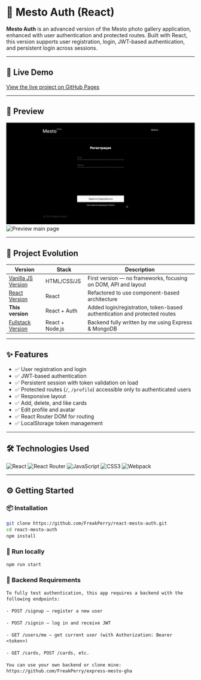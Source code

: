 # 🔐 Mesto Auth (React)

**Mesto Auth** is an advanced version of the Mesto photo gallery application, enhanced with user authentication and protected routes. Built with React, this version supports user registration, login, JWT-based authentication, and persistent login across sessions.

---

## 🚀 Live Demo

[View the live project on GitHub Pages](https://freakperry.github.io/react-mesto-auth)

---

## 🎥 Preview

![Preview login](./src/images/preview/Screen%20Recording%202025-05-30%20at%2015.28.15.mov.gif)
![Preview main page](./src/images/preview/Screen%20Recording%202025-05-30%20at%2000.08.11.mov.gif)

---

## 🧠 Project Evolution

| Version                                                      | Stack           | Description                                                               |
| ------------------------------------------------------------ | --------------- | ------------------------------------------------------------------------- |
| [Vanilla JS Version](https://github.com/FreakPerry/mesto)    | HTML/CSS/JS     | First version — no frameworks, focusing on DOM, API and layout            |
| [React Version](https://github.com/FreakPerry/mesto-react)   | React           | Refactored to use component-based architecture                            |
| **This version**                                             | React + Auth    | Added login/registration, token-based authentication and protected routes |
| [Fullstack Version](https://github.com/FreakPerry/mesto-api) | React + Node.js | Backend fully written by me using Express & MongoDB                       |

---

## ✨ Features

- ✅ User registration and login
- ✅ JWT-based authentication
- ✅ Persistent session with token validation on load
- ✅ Protected routes (`/`, `/profile`) accessible only to authenticated users
- ✅ Responsive layout
- ✅ Add, delete, and like cards
- ✅ Edit profile and avatar
- ✅ React Router DOM for routing
- ✅ LocalStorage token management

---

## 🛠 Technologies Used

![React](https://img.shields.io/badge/React-20232A?style=flat&logo=react&logoColor=61DAFB)
![React Router](https://img.shields.io/badge/React--Router-CA4245?style=flat&logo=react-router&logoColor=white)
![JavaScript](https://img.shields.io/badge/JavaScript-F7DF1E?style=flat&logo=javascript&logoColor=black)
![CSS3](https://img.shields.io/badge/CSS3-1572B6?style=flat&logo=css3&logoColor=white)
![Webpack](https://img.shields.io/badge/Webpack-8DD6F9?style=flat&logo=webpack&logoColor=black)

---

## ⚙️ Getting Started

### 📦 Installation

```bash
git clone https://github.com/FreakPerry/react-mesto-auth.git
cd react-mesto-auth
npm install
```

### 🧪 Run locally

```bash
npm run start
```

### 🔐 Backend Requirements

```
To fully test authentication, this app requires a backend with the following endpoints:

- POST /signup – register a new user

- POST /signin – log in and receive JWT

- GET /users/me – get current user (with Authorization: Bearer <token>)

- GET /cards, POST /cards, etc.

You can use your own backend or clone mine:
https://github.com/FreakPerry/express-mesto-gha
```
